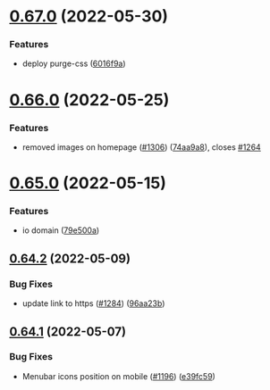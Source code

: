 # [0.67.0](https://github.com/EddieHubCommunity/LinkFree/compare/v0.66.0...v0.67.0) (2022-05-30)


### Features

* deploy purge-css ([6016f9a](https://github.com/EddieHubCommunity/LinkFree/commit/6016f9ab98b6985359d0fd0f3d056dab2c60bf1c))



# [0.66.0](https://github.com/EddieHubCommunity/LinkFree/compare/v0.65.0...v0.66.0) (2022-05-25)


### Features

* removed images on homepage ([#1306](https://github.com/EddieHubCommunity/LinkFree/issues/1306)) ([74aa9a8](https://github.com/EddieHubCommunity/LinkFree/commit/74aa9a862c25fa39d2076eb0f69aeeeb002eea0f)), closes [#1264](https://github.com/EddieHubCommunity/LinkFree/issues/1264)



# [0.65.0](https://github.com/EddieHubCommunity/LinkFree/compare/v0.64.2...v0.65.0) (2022-05-15)


### Features

* io domain ([79e500a](https://github.com/EddieHubCommunity/LinkFree/commit/79e500aac111c39aefc1d1c409a1357142f49c1f))



## [0.64.2](https://github.com/EddieHubCommunity/LinkFree/compare/v0.64.1...v0.64.2) (2022-05-09)


### Bug Fixes

* update link to https ([#1284](https://github.com/EddieHubCommunity/LinkFree/issues/1284)) ([96aa23b](https://github.com/EddieHubCommunity/LinkFree/commit/96aa23b188c2ce631fdadd92959c8bd2d315c618))



## [0.64.1](https://github.com/EddieHubCommunity/LinkFree/compare/v0.64.0...v0.64.1) (2022-05-07)


### Bug Fixes

* Menubar icons position on mobile ([#1196](https://github.com/EddieHubCommunity/LinkFree/issues/1196)) ([e39fc59](https://github.com/EddieHubCommunity/LinkFree/commit/e39fc59868ec37b990114fd482d6d549e1396fa1))



